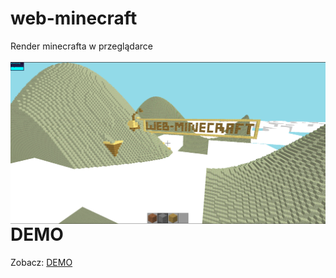 # web-minecraft
Render minecrafta w przeglądarce
<br><br>
<img src="screenshot.png"
     alt="Screenshot"
     style="float: left; margin-right: 10px;" />
     <br><br>
<h1>DEMO</h1>
Zobacz: <a href="https://michaljaz.github.io/web-minecraft/">DEMO</a>
